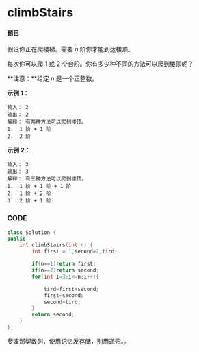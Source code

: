 # climbStairs


#### 题目

假设你正在爬楼梯。需要 *n* 阶你才能到达楼顶。

每次你可以爬 1 或 2 个台阶。你有多少种不同的方法可以爬到楼顶呢？

**注意：**给定 *n* 是一个正整数。

**示例 1：**

```
输入： 2
输出： 2
解释： 有两种方法可以爬到楼顶。
1.  1 阶 + 1 阶
2.  2 阶
```

**示例 2：**

```
输入： 3
输出： 3
解释： 有三种方法可以爬到楼顶。
1.  1 阶 + 1 阶 + 1 阶
2.  1 阶 + 2 阶
3.  2 阶 + 1 阶
```



### CODE
```c++
class Solution {
public:
    int climbStairs(int n) {
        int first = 1,second=2,tird;

        if(n==1)return first;
        if(n==2)return second;
        for(int i=3;i<=n;i++){

            tird=first+second;
            first=second;
            second=tird;
        }
        return second;
    }
};
```



斐波那契数列，使用记忆发存储，别用递归。。